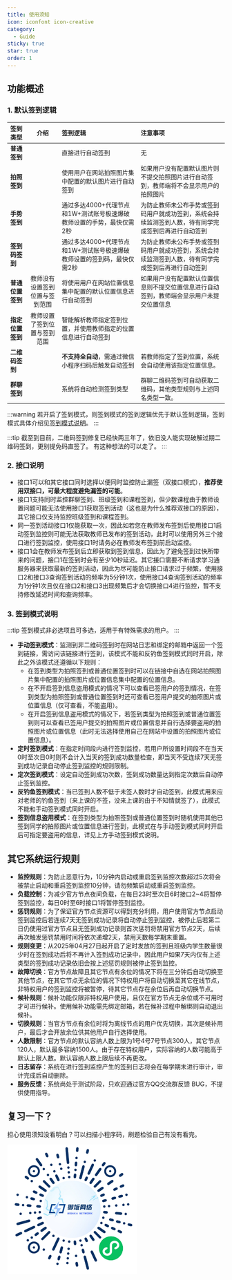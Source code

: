 ```yaml
---
title: 使用须知
icon: iconfont icon-creative
category:
  - Guide
sticky: true
star: true
order: 1
---
```


## 功能概述

### 1. 默认签到逻辑

| 签到类型         |              介绍              | 签到逻辑                                                         | 注意事项                                                                                             |
| :--------------- | :----------------------------: | :--------------------------------------------------------------- | :--------------------------------------------------------------------------------------------------- |
| **普通签到**     |                                | 直接进行自动签到                                                 | 无                                                                                                   |
| **拍照签到**     |                                | 使用用户在网站拍照图片集中配置的默认图片进行自动签到             | 如果用户没有配置默认图片则不提交拍照图片进行自动签到，教师端将不会显示用户的拍照图片                 |
| **手势签到**     |                                | 通过多达4000+代理节点和1W+测试账号极速爆破教师设置的手势，最快仅需2秒                                           | 为防止教师未公布手势或签到码用户就成功签到，系统会持续监测签到人数，待有同学完成签到后再进行自动签到 |
| **签到码签到**   |                                | 通过多达4000+代理节点和1W+测试账号极速爆破教师设置的签到码，最快仅需2秒                                         | 为防止教师未公布手势或签到码用户就成功签到，系统会持续监测签到人数，待有同学完成签到后再进行自动签到 |
| **普通位置签到** | 教师没有设置签到位置与签到范围 | 将使用用户在网站位置信息集中配置的默认位置信息进行自动签到       | 如果用户没有配置默认位置信息则不提交位置信息进行自动签到，教师端会显示用户未提交位置信息             |
| **指定位置签到** |  教师设置了签到位置与签到范围  | 智能解析教师指定签到位置，并使用教师指定的位置信息进行自动签到 |                                                                                                      |
| **二维码签到**   |                                | **不支持全自动**，需通过微信小程序扫码后触发自动签到             | 若教师指定了签到位置，系统会自动使用该指定位置信息。                                                 |
| **群聊签到**     |                                | 系统将自动检测签到类型                                           | 群聊二维码签到可自动获取二维码，其他类型规则与上述同名类型一致。                                     |

:::warning
若开启了签到模式，则签到模式的签到逻辑优先于默认签到逻辑，签到模式具体介绍见[签到模式说明](#签到模式说明)。
:::

:::tip
截至到目前，二维码签到修复已经快两三年了，依旧没人能实现破解过期二维码签到，更别提免码直签了。
有这种想法的可以走了。
:::

### 2. 接口说明

- 接口1可以和其它接口同时选择以便同时监控防止漏签（双接口模式），**推荐使用双接口，可最大程度避免漏签的可能**。
- 接口1支持同时监控群聊签到、班级签到和课程签到，但少数课程由于教师设置问题可能无法使用接口1获取签到活动（这也是为什么推荐双接口的原因），其它接口仅支持监控班级签到和课程签到。
- 同一签到活动接口1仅能获取一次，因此如若您在教师发布签到后使用接口1启动签到监控则可能无法获取教师已发布的签到活动，此时可以使用另外三个接口进行签到监控，使用接口1时请务必在教师发布签到前启动监控。
- 接口1会在教师发布签到后立即获取到签到信息，因此为了避免签到过快所带来的问题，接口1在签到时会有至少10秒延迟。其它接口需要不断请求学习通服务器来获取最新的签到活动，因此为尽可能防止接口请求过于频繁，使用接口2和接口3查询签到活动的频率为5分钟1次，使用接口4查询签到活动的频率为1分钟1次且仅在接口2和接口3出现频繁后才会切换接口4进行监控，暂不支持修改延迟时间和查询频率。

### 3. 签到模式说明

:::tip
签到模式非必选项且可多选，适用于有特殊需求的用户。
:::

- **手动签到模式**：监测到非二维码签到时在网站日志和绑定的邮箱中返回一个签到链接，需访问该链接进行签到，该模式不能和反钓鱼签到模式同时开启，除此之外该模式还遵循以下规则：
  - 在签到类型为拍照签到或普通位置签到时可以在链接中自选在网站拍照图片集中配置的拍照图片或位置信息集中配置的位置信息。
  - 在不开启签到信息盗用模式的情况下可以查看已签用户的签到情况，在签到类型为拍照签到或普通位置签到时还可查看已签用户提交的拍照图片或位置信息（仅可查看，不能盗用）。
  - 在开启签到信息盗用模式的情况下，若签到类型为拍照签到或普通位置签到则可以查看已签用户提交的拍照图片或位置信息并自行选择要盗用的拍照图片或位置信息（此时无法选择使用自己在网站中设置的拍照图片或位置信息）。
- **定时签到模式**：在指定时间段内进行签到监控，若用户所设置时间段不在当天0时至次日0时则不会计入当天的签到成功数量检查，即当天不受连续7天无签到成功记录自动停止签到监控的规则限制。
- **定次签到模式**：设定自动签到成功次数，签到成功数量达到指定次数后自动停止签到监控。
- **反钓鱼签到模式**：当已签到人数不低于未签人数时才自动签到，此模式用来应对老师的钓鱼签到（来上课的不签，没来上课的由于不知情就签了），此模式不能和手动签到模式同时开启。
- **签到信息盗用模式**：在签到类型为拍照签到或普通位置签到时随机使用其他已签到同学的拍照图片或位置信息进行签到，此模式在与手动签到模式同时开启后可指定要盗用的信息，详见上方手动签到模式说明。

## 其它系统运行规则

- **监控规则**：为防止恶意行为，10分钟内启动或重启签到监控次数超过5次将会被禁止启动和重启签到监控10分钟，请勿频繁启动或重启签到监控。
- **负载控制**：为减少官方节点夜间负载，在每日23时至次日6时接口2~4将暂停签到监控，每日0时至6时接口1将暂停签到监控。
- **惩罚规则**：为了保证官方节点资源可以得到充分利用，用户使用官方节点启动签到监控后若连续7天无签到成功记录将自动停止签到监控，被停止后若第二日仍使用过官方节点且无签到成功记录则首次惩罚将禁用官方节点2天，后续再次触发惩罚禁用时间将依次递增2天，禁用天数每学期末重置。
- **规则变更**：从2025年04月27日起开启了定时发放的签到且班级内学生数量很少时在签到成功后将不再计入签到成功记录中，因此用户如果7天内仅有上述类型的签到成功记录依旧会按上述惩罚规则被停止签到监控。
- **故障切换**：官方节点故障且其它节点有余位的情况下将在三分钟后自动切换至其他节点，在其它节点无余位的情况下特权用户将自动切换至其它在线节点，非特权用户的签到监控将被暂停，待其它节点存在余位后再自动切换节点。
- **候补规则**：候补功能仅限非特权用户使用，且仅在官方节点无余位或不可用时才可进行候补。使用候补功能需先绑定邮箱，若在候补过程中解绑则自动退出候补。
- **切换规则**：当官方节点有余位时将为离线节点的用户优先切换，其次是候补用户，最后才会开放余位供其他用户自行选择使用。
- **人数限制**：官方节点的默认容纳人数上限为1号4号7号节点300人，其它节点120人，默认最多容纳1500人。由于存在特权用户，实际容纳的人数可能高于默认上限人数。默认容纳人数上限后续不再更改。
- **日志留存**：系统在进行签到监控产生的签到日志将会在每学期末进行审计，审计完成后自动删除。
- **服务反馈**：系统尚处于测试阶段，只欢迎通过官方QQ交流群反馈 BUG，不提供使用指导。

## 复习一下？

担心使用须知没看明白？可以扫描小程序码，刷题检验自己有没有看完。

<img src="/image/exam-qrcode.png" style="width: 300px" />
